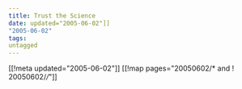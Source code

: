 ```yaml
---
title: Trust the Science
date: updated="2005-06-02"]]
"2005-06-02"
tags:
untagged
---
```

[[!meta updated="2005-06-02"]]
[[!map pages="20050602/* and ! 20050602/*/*"]]
